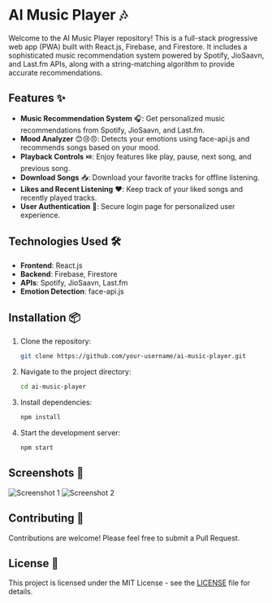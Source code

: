 # AI Music Player 🎶

Welcome to the AI Music Player repository! This is a full-stack progressive web app (PWA) built with React.js, Firebase, and Firestore. It includes a sophisticated music recommendation system powered by Spotify, JioSaavn, and Last.fm APIs, along with a string-matching algorithm to provide accurate recommendations.

## Features ✨

- **Music Recommendation System** 🎧: Get personalized music recommendations from Spotify, JioSaavn, and Last.fm.
- **Mood Analyzer** 😊😢😠: Detects your emotions using face-api.js and recommends songs based on your mood.
- **Playback Controls** ⏯️: Enjoy features like play, pause, next song, and previous song.
- **Download Songs** 📥: Download your favorite tracks for offline listening.
- **Likes and Recent Listening** ❤️: Keep track of your liked songs and recently played tracks.
- **User Authentication** 🔐: Secure login page for personalized user experience.

## Technologies Used 🛠️

- **Frontend**: React.js
- **Backend**: Firebase, Firestore
- **APIs**: Spotify, JioSaavn, Last.fm
- **Emotion Detection**: face-api.js

## Installation 📦

1. Clone the repository:
    ```sh
    git clone https://github.com/your-username/ai-music-player.git
    ```
2. Navigate to the project directory:
    ```sh
    cd ai-music-player
    ```
3. Install dependencies:
    ```sh
    npm install
    ```
4. Start the development server:
    ```sh
    npm start
    ```

## Screenshots 📸

![Screenshot 1](https://github.com/powerstone666/MelodyMind/blob/main/Screenshot%20(172).png)
![Screenshot 2](https://github.com/powerstone666/MelodyMind/blob/main/Screenshot%20(173).png)

## Contributing 🤝

Contributions are welcome! Please feel free to submit a Pull Request.

## License 📄

This project is licensed under the MIT License - see the [LICENSE](LICENSE) file for details.
